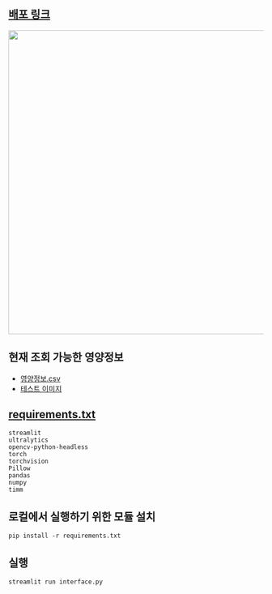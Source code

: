 ## [배포 링크](https://streamlit-nutrition-app-436215849351.asia-northeast3.run.app/)
<div style="text-align: center;">
        <img src="https://github.com/user-attachments/assets/b8380832-de00-4470-9db2-1cb9feaea12f" width="600"/>
    </div>

## 현재 조회 가능한 영양정보 
- [영양정보.csv](nutrition_db.csv)
- [테스트 이미지](sample_images)
    
## [requirements.txt](requirements.txt)
```
streamlit
ultralytics
opencv-python-headless
torch
torchvision
Pillow
pandas
numpy
timm
```

## 로컬에서 실행하기 위한 모듈 설치 
```
pip install -r requirements.txt
```
## 실행 
```
streamlit run interface.py           
```
